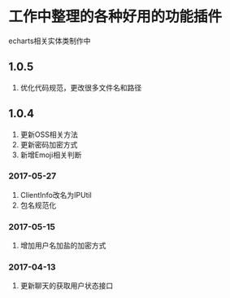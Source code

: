 # 工作中整理的各种好用的功能插件

echarts相关实体类制作中

## 1.0.5
1. 优化代码规范，更改很多文件名和路径

## 1.0.4
1. 更新OSS相关方法
2. 更新密码加密方式
3. 新增Emoji相关判断

### 2017-05-27
1. ClientInfo改名为IPUtil
2. 包名规范化

### 2017-05-15
1. 增加用户名加盐的加密方式

### 2017-04-13
1. 更新聊天的获取用户状态接口